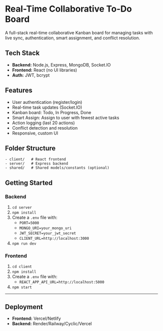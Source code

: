 # Real-Time Collaborative To-Do Board

A full-stack real-time collaborative Kanban board for managing tasks with live sync, authentication, smart assignment, and conflict resolution.

## Tech Stack
- **Backend:** Node.js, Express, MongoDB, Socket.IO
- **Frontend:** React (no UI libraries)
- **Auth:** JWT, bcrypt

## Features
- User authentication (register/login)
- Real-time task updates (Socket.IO)
- Kanban board: Todo, In Progress, Done
- Smart Assign: Assign to user with fewest active tasks
- Action logging (last 20 actions)
- Conflict detection and resolution
- Responsive, custom UI

## Folder Structure
```
- client/   # React frontend
- server/   # Express backend
- shared/   # Shared models/constants (optional)
```

## Getting Started

### Backend
1. `cd server`
2. `npm install`
3. Create a `.env` file with:
   - `PORT=5000`
   - `MONGO_URI=your_mongo_uri`
   - `JWT_SECRET=your_jwt_secret`
   - `CLIENT_URL=http://localhost:3000`
4. `npm run dev`

### Frontend
1. `cd client`
2. `npm install`
3. Create a `.env` file with:
   - `REACT_APP_API_URL=http://localhost:5000`
4. `npm start`

---

## Deployment
- **Frontend:** Vercel/Netlify
- **Backend:** Render/Railway/Cyclic/Vercel 